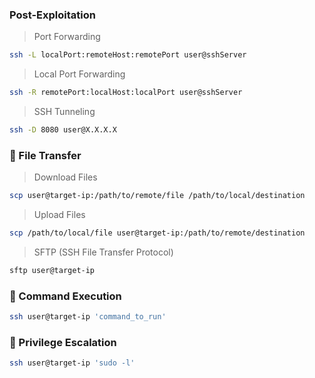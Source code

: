 ### Post-Exploitation

> Port Forwarding
```bash
ssh -L localPort:remoteHost:remotePort user@sshServer
```

> Local Port Forwarding
```bash
ssh -R remotePort:localHost:localPort user@sshServer
```

> SSH Tunneling
```bash
ssh -D 8080 user@X.X.X.X
```

### 🔐 File Transfer

> Download Files
```bash
scp user@target-ip:/path/to/remote/file /path/to/local/destination
```

> Upload Files
```bash
scp /path/to/local/file user@target-ip:/path/to/remote/destination
```

> SFTP (SSH File Transfer Protocol)
```bash
sftp user@target-ip
```

### 🔐 Command Execution
```bash
ssh user@target-ip 'command_to_run'
```

### 🔐 Privilege Escalation
```bash
ssh user@target-ip 'sudo -l'
```